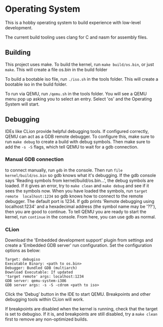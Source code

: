 Operating System
================

This is a hobby operating system to
build experience with low-level development.

The current build tooling uses clang for
C and nasm for assembly files.

Building
--------

This project uses make. To build the
kernel, run `make build/os.bin`, or
just `make`. This will create a file
os.bin in the build folder

To build a bootable iso file, run
`./iso.sh` in the tools folder. This 
will create a bootable iso in the 
build folder.

To run via QEMU, run `/qemu.sh` in the
tools folder. You will see a QEMU 
menu pop up asking you to select an
entry. Select 'os' and the Operating
System will start.

Debugging
---------

IDEs like CLion provide helpful debugging 
tools. If configured correctly, QEMU can
act as a GDB remote debugger. To configure
this, make sure to run `make debug` to
create a build with debug symbols. Then
make sure to add the `-s -S` flags, which
tell QEMU to wait for a gdb connection.

### Manual GDB connection

to connect manually, run `gdb` in the console.
Then run `file kernel/build/os.bin` so gdb
knows what it's debugging. If the gdb console
says 'Reading symbols from kernel/build/os.bin...',
the debug symbols are loaded. If it gives an
error, try to `make clean` and `make debug`
and see if it sees the symbols now. When you
have loaded the symbols, run `target remote 
localhost:1234` so gdb knows how to connect to
the remote debugger. The default port is 1234.
If gdb prints 'Remote debugging using localhost:1234'
and a hexadecimal address (the symbol name may be
'??'), then you are good to continue. To
tell QEMU you are ready to start the kernel,
run `continue` in the console. From here, you
can use gdb as normal.

### CLion

Download the 'Embedded development support'
plugin from settings and create a 'Embedded GDB
server' run configuration. Set the configuration
options as below:

```
Target: debugiso
Executable Binary: <path to os.bin>
Debugger: Bundled GDB (multiarch)
Download Executable: If updated
'target remote' args: localhost:1234
GDB server: qemu-system-i386
GDB server args: -s -S -cdrom <path to iso>
```

Click the 'Debug' button in the IDE to
start QEMU. Breakpoints and other debugging
tools within CLion will work.

If breakpoints are disabled when the kernel
is running, check that the target is set to 
debugiso. If it is, and breakpoints are still
disabled, try a `make clean` first to remove
any non-optimized builds.


